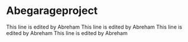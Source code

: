 # Abegarageproject

This line is edited by Abreham
This line is edited by Abreham
This line is edited by Abreham
This line is edited by Abreham
